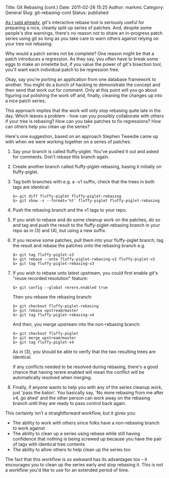 Title: Git Rebasing (cont.)
Date: 2011-02-26 15:25
Author: markmc
Category: General
Slug: git-rebasing-cont
Status: published

[As I said
already](http://blogs.gnome.org/markmc/2011/02/23/git-rebasing/), git's
interactive rebase tool is seriously useful for preparing a nice,
cleanly split up series of patches. And, despite some people's dire
warnings, there's no reason not to share an in-progress patch series
using git so long as you take care to warn others against relying on
your tree not rebasing.

Why would a patch series not be complete? One reason might be that a
patch introduces a regression. As they say, you often have to break some
eggs to make an omelette but, if you value the power of git's bisection
tool, you'll want each individual patch to be regression free.

Okay, say you're porting an application from one database framework to
another. You might do a bunch of hacking to demonstrate the concept and
then send that work out for comment. Only at this point will you go
about figuring out polishing the work off and, finally, cleaning the
changes up into a nice patch series.

This approach implies that the work will only stop rebasing quite late
in the day. Which leaves a problem - how can you possibly collaborate
with others if your tree is rebasing? How can you take patches to fix
regressions? How can others help you clean up the series?

Here's one suggestion, based on an approach Stephen Tweedie came up with
when we were working together on a series of patches:

1.  Say your branch is called fluffy-piglet. You've pushed it out and
    asked for comments. Don't rebase this branch again.
2.  Create another branch called fluffy-piglet-rebasing, basing it
    initially on fluffy-piglet.
3.  Tag both branches with e.g. a -v1 suffix, check that the trees in
    both tags are identical:

        $> git diff fluffy-piglet fluffy-piglet-rebasing
        $> git show -s --format='%t' fluffy-piglet fluffy-piglet-rebasing

4.  Push the rebasing branch and the v1 tags to your repo.
5.  If you wish to rebase and do some cleanup work on the patches, do so
    and tag and push the result to the fluffy-piglet-rebasing branch in
    your repo as in (3) and (4), but using a new suffix.
6.  If you receive some patches, pull them into your fluffy-piglet
    branch, tag the result and rebase the patches onto the rebasing
    branch e.g.

        $> git tag fluffy-piglet-v3
        $> git rebase --onto fluffy-piglet-rebasing-v2 fluffy-piglet-v2
        $> git tag fluffy-piglet-rebasing-v3

7.  If you wish to rebase unto latest upstream, you could first enable
    git's "reuse recorded resolution" feature:

        $> git config --global rerere.enabled true

    Then you rebase the rebasing branch:

        $> git checkout fluffy-piglet-rebasing
        $> git rebase upstream/master
        $> git tag fluffy-piglet-rebasing-v4

    And then, you merge upstream into the non-rebasing branch:

        $> git checkout fluffy-piglet
        $> git merge upstream/master
        $> git tag fluffy-piglet-v4

    As in (3), you should be able to verify that the two resulting trees
    are identical.

    <p>
    If any conflicts needed to be resolved during rebasing, there's a
    good chance that having rerere enabled will mean the conflict will
    be automatically resolved when merging.

8.  Finally, if anyone wants to help you with any of the series cleanup
    work, just 'pass the baton'. You basically say, 'No more rebasing
    from me after v4, go ahed' and the other person can work away on the
    rebasing branch until they are ready to pass control back again.

This certainly isn't a straightforward workflow, but it gives you:

-   The ability to work with others since folks have a non-rebasing
    branch to work against
-   The ability to clean up a series using rebase while still having
    confidence that nothing is being screwed up because you have the
    pair of tags with identical tree contents
-   The ability to allow others to help clean up the series too

The fact that this workflow is so awkward has its advantages too - it
encourages you to clean up the series early and stop rebasing it. This
is not a workflow you'd like to use for an extended period of time.
